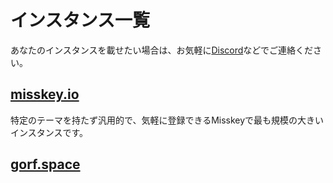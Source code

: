 # インスタンス一覧
あなたのインスタンスを載せたい場合は、お気軽に[Discord](https://discord.gg/Wp8gVStHW3)などでご連絡ください。

## [misskey.io](https://misskey.io/)
特定のテーマを持たず汎用的で、気軽に登録できるMisskeyで最も規模の大きいインスタンスです。

## [gorf.space](https://gorf.space/)
